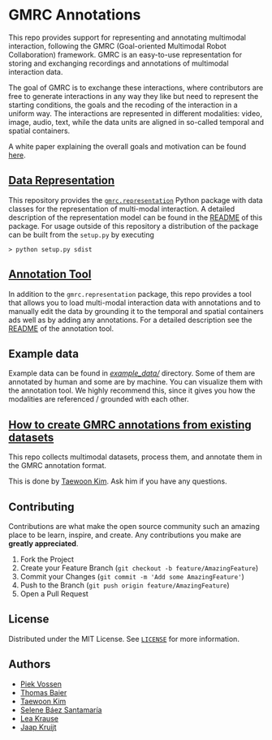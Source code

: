 # GMRC Annotations

This repo provides support for representing and annotating multimodal interaction, following the GMRC (Goal-oriented Multimodal Robot Collaboration) framework.
GMRC is an easy-to-use representation for storing and exchanging recordings and annotations of multimodal interaction data.

The goal of GMRC is to exchange these interactions, where contributors are free to generate interactions in any way they like but need to represent
the starting conditions, the goals and the recoding of the interaction in a uniform way. The interactions are represented in different modalities: 
video, image, audio, text, while the data units are aligned in so-called temporal and spatial containers. 

A white paper explaining the overall goals and motivation can be found [here](https://docs.google.com/document/d/1wJrdSAilPiCYvwBuoLEU5oWcOKk0lQw7GdWtirRwL20/edit?usp=sharing).

## [Data Representation](gmrc/representation/README.md)

This repository provides the [`gmrc.representation`](gmrc/representation/README.md) Python package with data classes for
the representation of multi-modal interaction. A detailed description of the representation model can be found in the
[README](gmrc/representation/README.md) of this package. For usage outside of this repository a distribution of the
package can be built from the `setup.py` by executing

    > python setup.py sdist

## [Annotation Tool](gmrc/annotation/README.md)

In addition to the `gmrc.representation` package, this repo provides a tool that allows you to load multi-modal interaction
data with annotations and to manually edit the data by grounding it to the 
temporal and spatial containers ads well as by adding any annotations. For a
detailed description see the [README](gmrc/annotation/README.md) of the annotation
tool.

## Example data

Example data can be found in [*example_data/*](example_data) directory. Some of them are annotated by human and some are by machine. You can visualize them with the annotation tool. We highly recommend this, since it gives you how the modalities are referenced / grounded with each other.


## [How to create GMRC annotations from existing datasets](https://github.com/tae898/multimodal-datasets)

This repo collects multimodal datasets, process them, and annotate them in the GMRC annotation format. 

This is done by [Taewoon Kim](https://tae898.github.io/). Ask him if you have any questions.

## Contributing

Contributions are what make the open source community such an amazing place to be learn, inspire, and create. Any contributions you make are **greatly appreciated**.

1. Fork the Project
2. Create your Feature Branch (`git checkout -b feature/AmazingFeature`)
3. Commit your Changes (`git commit -m 'Add some AmazingFeature'`)
4. Push to the Branch (`git push origin feature/AmazingFeature`)
5. Open a Pull Request

## License

Distributed under the MIT License. See [`LICENSE`](https://github.com/leolani/cltl-combot/blob/main/LICENCE) for more information.

## Authors
* [Piek Vossen](https://github.com/piekvossen)
* [Thomas Baier](https://github.com/numblr)
* [Taewoon Kim](https://tae898.github.io/)
* [Selene Báez Santamaría](https://selbaez.github.io/)
* [Lea Krause](https://github.com/orgs/cltl/people/lkra)
* [Jaap Kruijt]()
